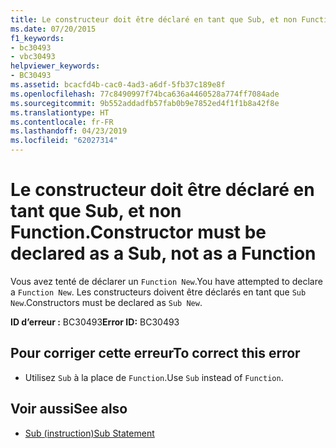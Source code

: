 ```yaml
---
title: Le constructeur doit être déclaré en tant que Sub, et non Function.
ms.date: 07/20/2015
f1_keywords:
- bc30493
- vbc30493
helpviewer_keywords:
- BC30493
ms.assetid: bcacfd4b-cac0-4ad3-a6df-5fb37c189e8f
ms.openlocfilehash: 77c8490997f74bca636a4460528a774ff7084ade
ms.sourcegitcommit: 9b552addadfb57fab0b9e7852ed4f1f1b8a42f8e
ms.translationtype: HT
ms.contentlocale: fr-FR
ms.lasthandoff: 04/23/2019
ms.locfileid: "62027314"
---
```

# <a name="constructor-must-be-declared-as-a-sub-not-as-a-function"></a><span data-ttu-id="b9785-102">Le constructeur doit être déclaré en tant que Sub, et non Function.</span><span class="sxs-lookup"><span data-stu-id="b9785-102">Constructor must be declared as a Sub, not as a Function</span></span>
<span data-ttu-id="b9785-103">Vous avez tenté de déclarer un `Function New`.</span><span class="sxs-lookup"><span data-stu-id="b9785-103">You have attempted to declare a `Function New`.</span></span> <span data-ttu-id="b9785-104">Les constructeurs doivent être déclarés en tant que `Sub New`.</span><span class="sxs-lookup"><span data-stu-id="b9785-104">Constructors must be declared as `Sub New`.</span></span>  
  
 <span data-ttu-id="b9785-105">**ID d’erreur :** BC30493</span><span class="sxs-lookup"><span data-stu-id="b9785-105">**Error ID:** BC30493</span></span>  
  
## <a name="to-correct-this-error"></a><span data-ttu-id="b9785-106">Pour corriger cette erreur</span><span class="sxs-lookup"><span data-stu-id="b9785-106">To correct this error</span></span>  
  
- <span data-ttu-id="b9785-107">Utilisez `Sub` à la place de `Function`.</span><span class="sxs-lookup"><span data-stu-id="b9785-107">Use `Sub` instead of `Function`.</span></span>  
  
## <a name="see-also"></a><span data-ttu-id="b9785-108">Voir aussi</span><span class="sxs-lookup"><span data-stu-id="b9785-108">See also</span></span>

- [<span data-ttu-id="b9785-109">Sub (instruction)</span><span class="sxs-lookup"><span data-stu-id="b9785-109">Sub Statement</span></span>](../../visual-basic/language-reference/statements/sub-statement.md)
